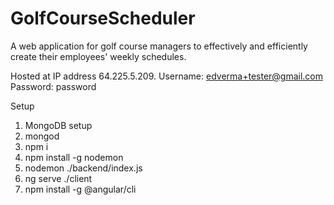 # GolfCourseScheduler
A web application for golf course managers to effectively and efficiently create their employees' weekly schedules.

Hosted at IP address 64.225.5.209.
Username: edverma+tester@gmail.com
Password: password

Setup
1) MongoDB setup
2) mongod
3) npm i
4) npm install -g nodemon
5) nodemon ./backend/index.js
6) ng serve ./client
7) npm install -g @angular/cli

